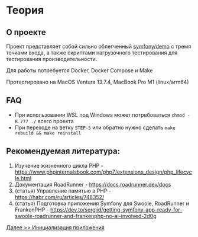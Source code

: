# Теория

## О проекте
Проект представляет собой сильно облегченный [symfony/demo](https://github.com/symfony/demo/tree/main) с тремя точками входа, а также скриптами нагрузочного тестирования для тестирования производительности.

Для работы потребуется Docker, Docker Compose и Make

Протестировано на MacOS Ventura 13.7.4, MacBook Pro M1 (linux/arm64)

## FAQ
- При использовании WSL под Windows может потребоваться `chmod -R 777 ./` всего проекта
- При переходе на ветку `STEP-5` или обратно нужно сделать `make rebuild && make reinstall`

## Рекомендуемая литература:
1. Изучение жизненного цикла PHP - https://www.phpinternalsbook.com/php7/extensions_design/php_lifecycle.html
2. Документация RoadRunner - https://docs.roadrunner.dev/docs
3. (статья) Управление памятью в PHP - https://habr.com/ru/articles/748352/
4. (статья) Подготовка приложения Symfony для Swoole, RoadRunner и FrankenPHP - https://dev.to/sergiid/getting-symfony-app-ready-for-swoole-roadrunner-and-frankenphp-no-ai-involved-2d0g

[Далее >> Инициализация приложения](./01_Initialize.md)
